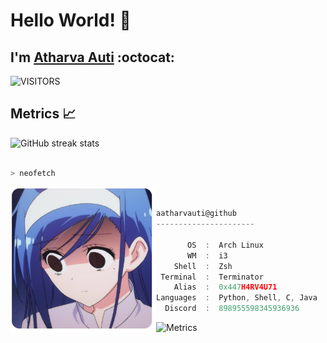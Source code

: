 
# Hello World! 👋

## I'm [**Atharva Auti**](https://www.linkedin.com/in/aatharvauti/)  :octocat:

<img alt="VISITORS" src="https://komarev.com/ghpvc/?username=aatharvauti&style=flat-square&logo=github&label=+PROFILE+VIEWS++&color=blue"/>

## Metrics 📈

![GitHub streak stats](https://github-readme-streak-stats.herokuapp.com/?user=aatharvauti&theme=tokyonight_duo&hide_border=true&date_format=n%2Fj%5B%2FY%5D)




```zsh

> neofetch

```

<img src="pf.png" align="left" width="233" height="233">

```javascript


aatharvauti@github
----------------------

       OS  :  Arch Linux
       WM  :  i3
    Shell  :  Zsh
 Terminal  :  Terminator
    Alias  :  0x447H4RV4U71
Languages  :  Python, Shell, C, Java
  Discord  :  898955598345936936

```

![Metrics](https://metrics.lecoq.io/aatharvauti?template=classic&base.activity=0&base.community=0&base.repositories=0&languages=1&stars=1&activity=1&achievements=1&languages.ignored=html&languages.limit=8&languages.sections=most-used&languages.colors=github&languages.threshold=0%25&languages.indepth=false&languages.analysis.timeout=15&languages.categories=markup%2C%20programming&languages.recent.categories=markup%2C%20programming&languages.recent.load=300&languages.recent.days=14&stars.limit=4&activity.limit=7&activity.load=300&activity.days=14&activity.filter=all&activity.visibility=all&activity.timestamps=false&achievements.threshold=C&achievements.secrets=true&achievements.display=detailed&achievements.limit=8&config.timezone=Asia%2FCalcutta)
